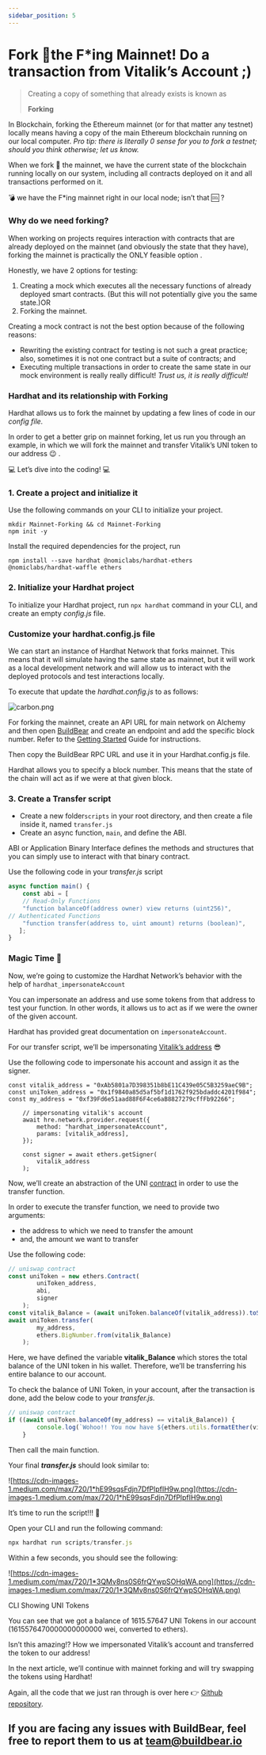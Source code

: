 ```yaml
---
sidebar_position: 5
---
```


# Fork 🍴the F*ing Mainnet! Do a transaction from Vitalik’s Account ;)

> Creating a copy of something that already exists is known as
> 
> 
> **Forking**
> 

In Blockchain, forking the Ethereum mainnet (or for that matter any testnet) locally means having a copy of the main Ethereum blockchain running on our local computer. *Pro tip: there is literally 0 sense for you to fork a testnet; should you think otherwise; let us know.*

When we fork 🍴 the mainnet, we have the current state of the blockchain running locally on our system, including all contracts deployed on it and all transactions performed on it.

💣 we have the F*ing mainnet right in our local node; isn’t that 🆒 ?

### Why do we need forking?

When working on projects requires interaction with contracts that are already deployed on the mainnet (and obviously the state that they have), forking the mainnet is practically the ONLY feasible option .

Honestly, we have 2 options for testing:

1. Creating a mock which executes all the necessary functions of already deployed smart contracts. (But this will not potentially give you the same state.)OR
2. Forking the mainnet.

Creating a mock contract is not the best option because of the following reasons:

- Rewriting the existing contract for testing is not such a great practice; also, sometimes it is not one contract but a suite of contracts; and
- Executing multiple transactions in order to create the same state in our mock environment is really really difficult! *Trust us, it is really difficult!*

### Hardhat and its relationship with Forking

Hardhat allows us to fork the mainnet by updating a few lines of code in our *config file.*

In order to get a better grip on mainnet forking, let us run you through an example, in which we will fork the mainnet and transfer Vitalik’s UNI token to our address 😉 .

💻 Let’s dive into the coding! 💻

### 1. Create a project and initialize it

Use the following commands on your CLI to initialize your project.

```
mkdir Mainnet-Forking && cd Mainnet-Forking
npm init -y
```

Install the required dependencies for the project, run

```
npm install --save hardhat @nomiclabs/hardhat-ethers @nomiclabs/hardhat-waffle ethers
```

### 2. Initialize your Hardhat project

To initialize your Hardhat project, run `npx hardhat` command in your CLI, and create an empty *config.js* file.

### Customize your hardhat.config.js file

We can start an instance of Hardhat Network that forks mainnet. This means that it will simulate having the same state as mainnet, but it will work as a local development network and will allow us to interact with the deployed protocols and test interactions locally.

To execute that update the *hardhat.config.js* to as follows:

![carbon.png](ForkingEthereumMainnet/carbon.png)

For forking the mainnet, create an API URL for main network on Alchemy and then open [BuildBear](https://bit.ly/buildbear-dashboard) and create an endpoint and add the specific block number. Refer to the [Getting Started](https://www.notion.so/Getting-Started-8e561563dd2e410c969874ba3c1684ee) Guide for instructions.

Then copy the BuildBear RPC URL and use it in your Hardhat.config.js file.

Hardhat allows you to specify a block number. This means that the state of the chain will act as if we were at that given block.

### 3. Create a Transfer script

- Create a new folder`scripts` in your root directory, and then create a file inside it, named `transfer.js`
- Create an async function, `main`, and define the ABI.

ABI or Application Binary Interface defines the methods and structures that you can simply use to interact with that binary contract.

Use the following code in your t*ransfer.js* script

```jsx
async function main() {
    const abi = [
    // Read-Only Functions
    "function balanceOf(address owner) view returns (uint256)",
// Authenticated Functions
    "function transfer(address to, uint amount) returns (boolean)",
   ];
}
```

### Magic Time 💫

Now, we’re going to customize the Hardhat Network’s behavior with the help of `hardhat_impersonateAccount`

You can impersonate an address and use some tokens from that address to test your function. In other words, it allows us to act as if we were the owner of the given account.

Hardhat has provided great documentation on `impersonateAccount`.

For our transfer script, we’ll be impersonating [Vitalik’s address](https://etherscan.io/address/0xab5801a7d398351b8be11c439e05c5b3259aec9b) 😎

Use the following code to impersonate his account and assign it as the signer.

```
const vitalik_address = "0xAb5801a7D398351b8bE11C439e05C5B3259aeC9B";
const uniToken_address = "0x1f9840a85d5af5bf1d1762f925bdaddc4201f984";
const my_address = "0xf39Fd6e51aad88F6F4ce6aB8827279cffFb92266";
```

```
    // impersonating vitalik's account
    await hre.network.provider.request({
        method: "hardhat_impersonateAccount",
        params: [vitalik_address],
    });

    const signer = await ethers.getSigner(
        vitalik_address
    );
```

Now, we’ll create an abstraction of the UNI [contract](https://etherscan.io/address/0x1f9840a85d5af5bf1d1762f925bdaddc4201f984) in order to use the transfer function.

In order to execute the transfer function, we need to provide two arguments:

- the address to which we need to transfer the amount
- and, the amount we want to transfer

Use the following code:

```jsx
// uniswap contract
const uniToken = new ethers.Contract(
        uniToken_address,
        abi,
        signer
    );
const vitalik_Balance = (await uniToken.balanceOf(vitalik_address)).toString()
await uniToken.transfer(
        my_address,
        ethers.BigNumber.from(vitalik_Balance)
    );
```

Here, we have defined the variable **vitalik_Balance** which stores the total balance of the UNI token in his wallet. Therefore, we’ll be transferring his entire balance to our account.

To check the balance of UNI Token, in your account, after the transaction is done, add the below code to your *transfer.js.*

```jsx
// uniswap contract
if ((await uniToken.balanceOf(my_address) == vitalik_Balance)) {
        console.log(`Wohoo!! You now have ${ethers.utils.formatEther(vitalik_Balance)} UNI Tokens!`)
    }
```

Then call the main function.

Your final ***transfer.js*** should look similar to:

![https://cdn-images-1.medium.com/max/720/1*hE99sqsFdjn7DfPlpfIH9w.png](https://cdn-images-1.medium.com/max/720/1*hE99sqsFdjn7DfPlpfIH9w.png)

It’s time to run the script!!! 🥳

Open your CLI and run the following command:

```jsx
npx hardhat run scripts/transfer.js
```

Within a few seconds, you should see the following:

![https://cdn-images-1.medium.com/max/720/1*3QMv8ns0S6frQYwpSOHqWA.png](https://cdn-images-1.medium.com/max/720/1*3QMv8ns0S6frQYwpSOHqWA.png)

CLI Showing UNI Tokens

You can see that we got a balance of 1615.57647 UNI Tokens in our account (1615576470000000000000 wei, converted to ethers).

Isn’t this amazing!? How we impersonated Vitalik’s account and transferred the token to our address!

In the next article, we’ll continue with mainnet forking and will try swapping the tokens using Hardhat!

Again, all the code that we just ran through is over here 👉 [Github repository](https://github.com/UV-Labs/Tutorials). 

## If you are facing any issues with BuildBear, feel free to report them to us at **[team@buildbear.io](mailto:team@buildbear.io)**